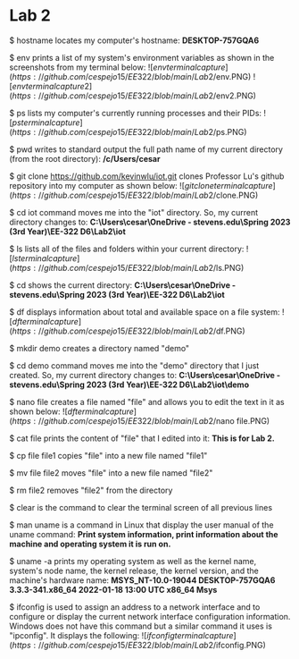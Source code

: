 # Lab 2 #
$ hostname locates my computer's hostname: **DESKTOP-757GQA6**

$ env prints a list of my system's environment variables as shown in the screenshots from my terminal below:
![$env terminal capture](https://github.com/cespejo15/EE322/blob/main/Lab2/$env.PNG)
![$env terminal capture 2](https://github.com/cespejo15/EE322/blob/main/Lab2/$env2.PNG)

$ ps lists my computer's currently running processes and their PIDs:
![$ps terminal capture](https://github.com/cespejo15/EE322/blob/main/Lab2/$ps.PNG)

$ pwd writes to standard output the full path name of my current directory (from the root directory): **/c/Users/cesar**

$ git clone https://github.com/kevinwlu/iot.git clones Professor Lu's github repository into my computer as shown below:
![$git clone terminal capture](https://github.com/cespejo15/EE322/blob/main/Lab2/$clone.PNG)

$ cd iot command moves me into the "iot" directory. So, my current directory changes to: **C:\Users\cesar\OneDrive - stevens.edu\Spring 2023 (3rd Year)\EE-322 D6\Lab2\iot**

$ ls lists all of the files and folders within your current directory:
![$ls terminal capture](https://github.com/cespejo15/EE322/blob/main/Lab2/$ls.PNG)

$ cd shows the current directory: **C:\Users\cesar\OneDrive - stevens.edu\Spring 2023 (3rd Year)\EE-322 D6\Lab2\iot**

$ df displays information about total and available space on a file system:
![$df terminal capture](https://github.com/cespejo15/EE322/blob/main/Lab2/$df.PNG)

$ mkdir demo creates a directory named "demo"

$ cd demo command moves me into the "demo" directory that I just created. So, my current directory changes to: **C:\Users\cesar\OneDrive - stevens.edu\Spring 2023 (3rd Year)\EE-322 D6\Lab2\iot\demo**

$ nano file creates a file named "file" and allows you to edit the text in it as shown below:
![$df terminal capture](https://github.com/cespejo15/EE322/blob/main/Lab2/$nano file.PNG)

$ cat file prints the content of "file" that I edited into it: **This is for Lab 2.**

$ cp file file1 copies "file" into a new file named "file1"

$ mv file file2 moves "file" into a new file named "file2"

$ rm file2 removes "file2" from the directory

$ clear is the command to clear the terminal screen of all previous lines

$ man uname is a command in Linux that display the user manual of the uname command: **Print system information, print information about the machine and operating system it is run on.**

$ uname -a prints my operating system as well as the kernel name, system's node name, the kernel release, the kernel version, and the machine's hardware name:
**MSYS_NT-10.0-19044 DESKTOP-757GQA6 3.3.3-341.x86_64 2022-01-18 13:00 UTC x86_64 Msys**

$ ifconfig is used to assign an address to a network interface and to configure or display the current network interface configuration information. Windows does not have this command but a similar command it uses is "ipconfig". It displays the following:
![$ifconfig terminal capture](https://github.com/cespejo15/EE322/blob/main/Lab2/$ifconfig.PNG)
